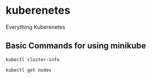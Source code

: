 # kuberenetes
Everything Kuberenetes

## Basic Commands for using minikube 

```
kubectl cluster-info

kubectl get nodes

```
